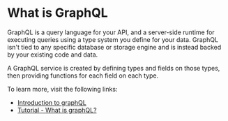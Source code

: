 # What is GraphQL

GraphQL is a query language for your API, and a server-side runtime for executing queries using a type system you define for your data. GraphQL isn't tied to any specific database or storage engine and is instead backed by your existing code and data.

A GraphQL service is created by defining types and fields on those types, then providing functions for each field on each type.

To learn more, visit the following links:

- [Introduction to graphQL](https://graphql.org/learn/)
- [Tutorial - What is graphQL?](https://www.howtographql.com/basics/0-introduction/)